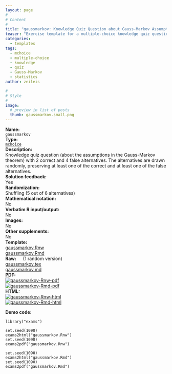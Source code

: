 ```yaml
---
layout: page
#
# Content
#
title: "gaussmarkov: Knowledge Quiz Question about Gauss-Markov Assumptions"
teaser: "Exercise template for a multiple-choice knowledge quiz question about the assumptions in the Gauss-Markov theorem."
categories:
  - templates
tags:
  - mchoice
  - multiple-choice
  - knowledge
  - quiz
  - Gauss-Markov
  - statistics
author: zeileis

#
# Style
#
image:
  # preview in list of posts
  thumb: gaussmarkov.small.png
---
```


<div class='row t1 b1'>
  <div class='medium-4 columns'><b>Name:</b></div>
  <div class='medium-8 columns'><code class="highlighter-rouge">gaussmarkov</code></div>
</div>
<div class='row t1 b1'>
  <div class='medium-4 columns'><b>Type:</b></div>
  <div class='medium-8 columns'><a href="{{ site.url }}/tag/mchoice/"><code class="highlighter-rouge">mchoice</code></a></div>
</div>


<div class='row t20 b1'>
  <div class='medium-4 columns'><b>Description:</b></div>
  <div class='medium-8 columns'>Knowledge quiz question (about the assumptions in the Gauss-Markov theorem) with 2 correct and 4 false alternatives. The alternatives are drawn randomly, preserving at least one of the correct and at least one of the false alternatives.</div>
</div>
<div class='row t1 b1'>
  <div class='medium-4 columns'><b>Solution feedback:</b></div>
  <div class='medium-8 columns'>Yes</div>
</div>
<div class='row t1 b1'>
  <div class='medium-4 columns'><b>Randomization:</b></div>
  <div class='medium-8 columns'>Shuffling (5 out of 6 alternatives)</div>
</div>
<div class='row t1 b1'>
  <div class='medium-4 columns'><b>Mathematical notation:</b></div>
  <div class='medium-8 columns'>No</div>
</div>
<div class='row t1 b1'>
  <div class='medium-4 columns'><b>Verbatim R input/output:</b></div>
  <div class='medium-8 columns'>No</div>
</div>
<div class='row t1 b1'>
  <div class='medium-4 columns'><b>Images:</b></div>
  <div class='medium-8 columns'>No</div>
</div>
<div class='row t1 b1'>
  <div class='medium-4 columns'><b>Other supplements:</b></div>
  <div class='medium-8 columns'>No</div>
</div>

<div class='row t20 b1'>
  <div class='medium-4 columns'><b>Template:</b></div>
  <div class='medium-4 columns'><a href="{{ site.url }}/assets/posts/2017-08-14-gaussmarkov//gaussmarkov.Rnw">gaussmarkov.Rnw</a></div>
  <div class='medium-4 columns'><a href="{{ site.url }}/assets/posts/2017-08-14-gaussmarkov//gaussmarkov.Rmd">gaussmarkov.Rmd</a></div>
</div>
<div class='row t1 b1'>
  <div class='medium-4 columns'><b>Raw:</b> (1 random version)</div>
  <div class='medium-4 columns'><a href="{{ site.url }}/assets/posts/2017-08-14-gaussmarkov//gaussmarkov.tex">gaussmarkov.tex</a></div>
  <div class='medium-4 columns'><a href="{{ site.url }}/assets/posts/2017-08-14-gaussmarkov//gaussmarkov.md" >gaussmarkov.md</a></div>
</div>
<div class='row t1 b1'>
  <div class='medium-4 columns'><b>PDF:</b></div>
  <div class='medium-4 columns'><a href="{{ site.url }}/assets/posts/2017-08-14-gaussmarkov//gaussmarkov-Rnw.pdf"><img src="{{ site.url }}/assets/posts/2017-08-14-gaussmarkov//gaussmarkov-Rnw-pdf.png" alt="gaussmarkov-Rnw-pdf"/></a></div>
  <div class='medium-4 columns'><a href="{{ site.url }}/assets/posts/2017-08-14-gaussmarkov//gaussmarkov-Rmd.pdf"><img src="{{ site.url }}/assets/posts/2017-08-14-gaussmarkov//gaussmarkov-Rmd-pdf.png" alt="gaussmarkov-Rmd-pdf"/></a></div>
</div>
<div class='row t1 b20'>
  <div class='medium-4 columns'><b>HTML:</b></div>
  <div class='medium-4 columns'><a href="{{ site.url }}/assets/posts/2017-08-14-gaussmarkov//gaussmarkov-Rnw.html"><img src="{{ site.url }}/assets/posts/2017-08-14-gaussmarkov//gaussmarkov-Rnw-html.png" alt="gaussmarkov-Rnw-html"/></a></div>
  <div class='medium-4 columns'><a href="{{ site.url }}/assets/posts/2017-08-14-gaussmarkov//gaussmarkov-Rmd.html"><img src="{{ site.url }}/assets/posts/2017-08-14-gaussmarkov//gaussmarkov-Rmd-html.png" alt="gaussmarkov-Rmd-html"/></a></div>
</div>



**Demo code:**

<pre><code class="prettyprint ">library(&quot;exams&quot;)

set.seed(1090)
exams2html(&quot;gaussmarkov.Rnw&quot;)
set.seed(1090)
exams2pdf(&quot;gaussmarkov.Rnw&quot;)

set.seed(1090)
exams2html(&quot;gaussmarkov.Rmd&quot;)
set.seed(1090)
exams2pdf(&quot;gaussmarkov.Rmd&quot;)</code></pre>
